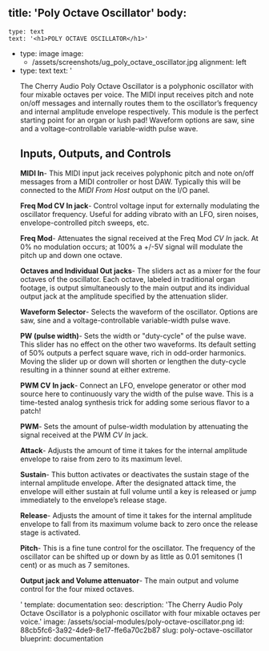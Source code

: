 title: 'Poly Octave Oscillator'
body:
  -
    type: text
    text: '<h1>POLY OCTAVE OSCILLATOR</h1>'
  -
    type: image
    image:
      - /assets/screenshots/ug_poly_octave_oscillator.jpg
    alignment: left
  -
    type: text
    text: '<p>The Cherry Audio Poly Octave Oscillator is a polyphonic oscillator with four mixable octaves per voice. The MIDI input receives pitch and note on/off messages and internally routes them to the oscillator’s frequency and internal amplitude envelope respectively. This module is the perfect starting point for an organ or lush pad! Waveform options are saw, sine and a voltage-controllable variable-width pulse wave.</p><h2>Inputs, Outputs, and Controls</h2><p><strong>MIDI In</strong>- This MIDI input jack receives polyphonic pitch and note on/off messages from a MIDI controller or host DAW. Typically this will be connected to the <em>MIDI From Host</em>&nbsp;output on the I/O panel.</p><p><strong>Freq Mod CV In jack</strong>- Control voltage input for externally modulating the oscillator frequency. Useful for adding vibrato with an LFO, siren noises, envelope-controlled pitch sweeps, etc.</p><p><strong>Freq Mod</strong>- Attenuates the signal received at the Freq Mod <em>CV In</em>&nbsp;jack. At 0% no modulation occurs; at 100% a +/-5V signal will modulate the pitch up and down one octave.</p><p><strong>Octaves and Individual Out jacks</strong>- The sliders act as a mixer for the four octaves of the oscillator. Each octave, labeled in traditional organ footage, is output simultaneously to the main output and its individual output jack at the amplitude specified by the attenuation slider.</p><p><strong>Waveform Selector</strong>- Selects the waveform of the oscillator. Options are saw, sine and a voltage-controllable variable-width pulse wave.</p><p><strong>PW (pulse width)</strong>- Sets the width or "duty-cycle" of the pulse wave. This slider has no effect on the other two waveforms. Its default setting of 50% outputs a perfect square wave, rich in odd-order harmonics. Moving the slider up or down will shorten or lengthen the duty-cycle resulting in a thinner sound at either extreme.</p><p><strong>PWM CV In jack</strong>- Connect an LFO, envelope generator or other mod source here to continuously vary the width of the pulse wave. This is a time-tested analog synthesis trick for adding some serious flavor to a patch!</p><p><strong>PWM</strong>- Sets the amount of pulse-width modulation by attenuating the signal received at the PWM <em>CV In</em>&nbsp;jack.</p><p><strong>Attack</strong>- Adjusts the amount of time it takes for the internal amplitude envelope to raise from zero to its maximum level.</p><p><strong>Sustain</strong>- This button activates or deactivates the sustain stage of the internal amplitude envelope. After the designated attack time, the envelope will either sustain at full volume until a key is released or jump immediately to the envelope’s release stage.</p><p><strong>Release</strong>- Adjusts the amount of time it takes for the internal amplitude envelope to fall from its maximum volume back to zero once the release stage is activated.</p><p><strong>Pitch</strong>- This is a fine tune control for the oscillator. The frequency of the oscillator can be shifted up or down by as little as 0.01 semitones (1 cent) or as much as 7 semitones.</p><p><strong>Output jack and Volume attenuator</strong>- The main output and volume control for the four mixed octaves.</p>'
template: documentation
seo:
  description: 'The Cherry Audio Poly Octave Oscillator is a polyphonic oscillator with four mixable octaves per voice.'
  image: /assets/social-modules/poly-octave-oscillator.png
id: 88cb5fc6-3a92-4de9-8e17-ffe6a70c2b87
slug: poly-octave-oscillator
blueprint: documentation
